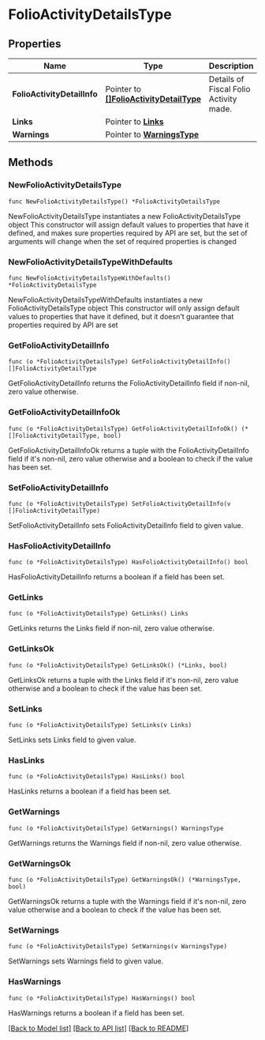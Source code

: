 # FolioActivityDetailsType

## Properties

Name | Type | Description | Notes
------------ | ------------- | ------------- | -------------
**FolioActivityDetailInfo** | Pointer to [**[]FolioActivityDetailType**](FolioActivityDetailType.md) | Details of Fiscal Folio Activity made. | [optional] 
**Links** | Pointer to [**Links**](Links.md) |  | [optional] 
**Warnings** | Pointer to [**WarningsType**](WarningsType.md) |  | [optional] 

## Methods

### NewFolioActivityDetailsType

`func NewFolioActivityDetailsType() *FolioActivityDetailsType`

NewFolioActivityDetailsType instantiates a new FolioActivityDetailsType object
This constructor will assign default values to properties that have it defined,
and makes sure properties required by API are set, but the set of arguments
will change when the set of required properties is changed

### NewFolioActivityDetailsTypeWithDefaults

`func NewFolioActivityDetailsTypeWithDefaults() *FolioActivityDetailsType`

NewFolioActivityDetailsTypeWithDefaults instantiates a new FolioActivityDetailsType object
This constructor will only assign default values to properties that have it defined,
but it doesn't guarantee that properties required by API are set

### GetFolioActivityDetailInfo

`func (o *FolioActivityDetailsType) GetFolioActivityDetailInfo() []FolioActivityDetailType`

GetFolioActivityDetailInfo returns the FolioActivityDetailInfo field if non-nil, zero value otherwise.

### GetFolioActivityDetailInfoOk

`func (o *FolioActivityDetailsType) GetFolioActivityDetailInfoOk() (*[]FolioActivityDetailType, bool)`

GetFolioActivityDetailInfoOk returns a tuple with the FolioActivityDetailInfo field if it's non-nil, zero value otherwise
and a boolean to check if the value has been set.

### SetFolioActivityDetailInfo

`func (o *FolioActivityDetailsType) SetFolioActivityDetailInfo(v []FolioActivityDetailType)`

SetFolioActivityDetailInfo sets FolioActivityDetailInfo field to given value.

### HasFolioActivityDetailInfo

`func (o *FolioActivityDetailsType) HasFolioActivityDetailInfo() bool`

HasFolioActivityDetailInfo returns a boolean if a field has been set.

### GetLinks

`func (o *FolioActivityDetailsType) GetLinks() Links`

GetLinks returns the Links field if non-nil, zero value otherwise.

### GetLinksOk

`func (o *FolioActivityDetailsType) GetLinksOk() (*Links, bool)`

GetLinksOk returns a tuple with the Links field if it's non-nil, zero value otherwise
and a boolean to check if the value has been set.

### SetLinks

`func (o *FolioActivityDetailsType) SetLinks(v Links)`

SetLinks sets Links field to given value.

### HasLinks

`func (o *FolioActivityDetailsType) HasLinks() bool`

HasLinks returns a boolean if a field has been set.

### GetWarnings

`func (o *FolioActivityDetailsType) GetWarnings() WarningsType`

GetWarnings returns the Warnings field if non-nil, zero value otherwise.

### GetWarningsOk

`func (o *FolioActivityDetailsType) GetWarningsOk() (*WarningsType, bool)`

GetWarningsOk returns a tuple with the Warnings field if it's non-nil, zero value otherwise
and a boolean to check if the value has been set.

### SetWarnings

`func (o *FolioActivityDetailsType) SetWarnings(v WarningsType)`

SetWarnings sets Warnings field to given value.

### HasWarnings

`func (o *FolioActivityDetailsType) HasWarnings() bool`

HasWarnings returns a boolean if a field has been set.


[[Back to Model list]](../README.md#documentation-for-models) [[Back to API list]](../README.md#documentation-for-api-endpoints) [[Back to README]](../README.md)



